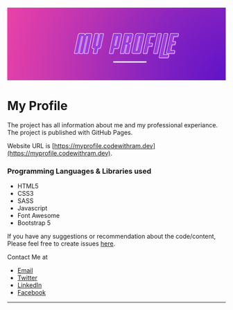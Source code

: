 ![My Profile](assets/images/my-profile.png)

# My Profile
The project has all information about me and my professional experiance.
The project is published with GitHub Pages.  
 
Website URL is [https://myprofile.codewithram.dev](https://myprofile.codewithram.dev).

### Programming Languages & Libraries used
+ HTML5
+ CSS3
+ SASS
+ Javascript
+ Font Awesome 
+ Bootstrap 5
  
If you have any suggestions or recommendation about the code/content, Please feel free to create issues [here](https://github.com/nramc/my-basic-profile/issues).


Contact Me at
+ [Email](mailto:ramachandrannellai@gmail.com "ramachandrannellai@gmail.com")
+ [Twitter](https://twitter.com/ram_n_74 "https://twitter.com/ram_n_74")
+ [LinkedIn](http://www.linkedin.com/in/ramachandran-nellaiyappan "http://www.linkedin.com/in/ramachandran-nellaiyappan")
+ [Facebook](https://www.facebook.com/Ramachandrannn "https://www.facebook.com/Ramachandrannn")

---